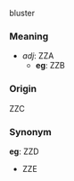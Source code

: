 bluster
### Meaning
+ _adj_: ZZA
	+ __eg__: ZZB

### Origin

ZZC

### Synonym

__eg__: ZZD

+ ZZE


